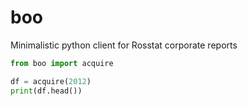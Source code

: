 # boo
Minimalistic python client for Rosstat corporate reports

```python
from boo import acquire

df = acquire(2012)
print(df.head())

```
